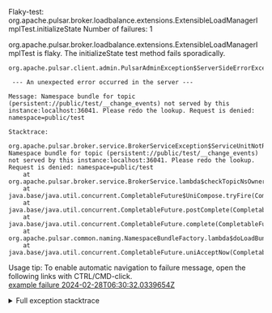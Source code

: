         
Flaky-test: org.apache.pulsar.broker.loadbalance.extensions.ExtensibleLoadManagerImplTest.initializeState
Number of failures: 1

org.apache.pulsar.broker.loadbalance.extensions.ExtensibleLoadManagerImplTest is flaky. The initializeState test method fails sporadically.

```
org.apache.pulsar.client.admin.PulsarAdminException$ServerSideErrorException:

 --- An unexpected error occurred in the server ---

Message: Namespace bundle for topic (persistent://public/test/__change_events) not served by this instance:localhost:36041. Please redo the lookup. Request is denied: namespace=public/test

Stacktrace:

org.apache.pulsar.broker.service.BrokerServiceException$ServiceUnitNotReadyException: Namespace bundle for topic (persistent://public/test/__change_events) not served by this instance:localhost:36041. Please redo the lookup. Request is denied: namespace=public/test
	at org.apache.pulsar.broker.service.BrokerService.lambda$checkTopicNsOwnership$100(BrokerService.java:2140)
	at java.base/java.util.concurrent.CompletableFuture$UniCompose.tryFire(CompletableFuture.java:1150)
	at java.base/java.util.concurrent.CompletableFuture.postComplete(CompletableFuture.java:510)
	at java.base/java.util.concurrent.CompletableFuture.complete(CompletableFuture.java:2179)
	at org.apache.pulsar.common.naming.NamespaceBundleFactory.lambda$doLoadBundles$2(NamespaceBundleFactory.java:114)
	at java.base/java.util.concurrent.CompletableFuture.uniAcceptNow(CompletableFuture.java:757)
```

Usage tip: To enable automatic navigation to failure message, open the following links with CTRL/CMD-click.  
[example failure 2024-02-28T06:30:32.0339654Z](https://github.com/apache/pulsar/actions/runs/8075980355/job/22063987091#step:10:898)  


<details>
<summary>Full exception stacktrace</summary>
<code><pre>
org.apache.pulsar.client.admin.PulsarAdminException$ServerSideErrorException:

 --- An unexpected error occurred in the server ---

Message: Namespace bundle for topic (persistent://public/test/__change_events) not served by this instance:localhost:36041. Please redo the lookup. Request is denied: namespace=public/test

Stacktrace:

org.apache.pulsar.broker.service.BrokerServiceException$ServiceUnitNotReadyException: Namespace bundle for topic (persistent://public/test/__change_events) not served by this instance:localhost:36041. Please redo the lookup. Request is denied: namespace=public/test
	at org.apache.pulsar.broker.service.BrokerService.lambda$checkTopicNsOwnership$100(BrokerService.java:2140)
	at java.base/java.util.concurrent.CompletableFuture$UniCompose.tryFire(CompletableFuture.java:1150)
	at java.base/java.util.concurrent.CompletableFuture.postComplete(CompletableFuture.java:510)
	at java.base/java.util.concurrent.CompletableFuture.complete(CompletableFuture.java:2179)
	at org.apache.pulsar.common.naming.NamespaceBundleFactory.lambda$doLoadBundles$2(NamespaceBundleFactory.java:114)
	at java.base/java.util.concurrent.CompletableFuture.uniAcceptNow(CompletableFuture.java:757)
	at java.base/java.util.concurrent.CompletableFuture.uniAcceptStage(CompletableFuture.java:735)
	at java.base/java.util.concurrent.CompletableFuture.thenAccept(CompletableFuture.java:2214)
	at org.apache.pulsar.common.naming.NamespaceBundleFactory.doLoadBundles(NamespaceBundleFactory.java:111)
	at org.apache.pulsar.common.naming.NamespaceBundleFactory.lambda$handleLoadBundlesRetry$4(NamespaceBundleFactory.java:143)
	at java.base/java.util.concurrent.Executors$RunnableAdapter.call(Executors.java:572)
	at java.base/java.util.concurrent.FutureTask.run(FutureTask.java:317)
	at java.base/java.util.concurrent.ScheduledThreadPoolExecutor$ScheduledFutureTask.run(ScheduledThreadPoolExecutor.java:304)
	at java.base/java.util.concurrent.ThreadPoolExecutor.runWorker(ThreadPoolExecutor.java:1144)
	at java.base/java.util.concurrent.ThreadPoolExecutor$Worker.run(ThreadPoolExecutor.java:642)
	at io.netty.util.concurrent.FastThreadLocalRunnable.run(FastThreadLocalRunnable.java:30)
	at java.base/java.lang.Thread.run(Thread.java:1583)

	at org.apache.pulsar.client.admin.PulsarAdminException.wrap(PulsarAdminException.java:252)
	at org.apache.pulsar.client.admin.internal.BaseResource.sync(BaseResource.java:352)
	at org.apache.pulsar.client.admin.internal.NamespacesImpl.unload(NamespacesImpl.java:789)
	at org.apache.pulsar.broker.loadbalance.extensions.ExtensibleLoadManagerImplTest.initializeState(ExtensibleLoadManagerImplTest.java:225)
	at java.base/jdk.internal.reflect.DirectMethodHandleAccessor.invoke(DirectMethodHandleAccessor.java:103)
	at java.base/java.lang.reflect.Method.invoke(Method.java:580)
	at org.testng.internal.invokers.MethodInvocationHelper.invokeMethod(MethodInvocationHelper.java:139)
	at org.testng.internal.invokers.MethodInvocationHelper.invokeMethodConsideringTimeout(MethodInvocationHelper.java:69)
	at org.testng.internal.invokers.ConfigInvoker.invokeConfigurationMethod(ConfigInvoker.java:361)
	at org.testng.internal.invokers.ConfigInvoker.invokeConfigurations(ConfigInvoker.java:296)
	at org.testng.internal.invokers.TestInvoker.runConfigMethods(TestInvoker.java:823)
	at org.testng.internal.invokers.TestInvoker.invokeMethod(TestInvoker.java:590)
	at org.testng.internal.invokers.TestInvoker.invokeTestMethod(TestInvoker.java:221)
	at org.testng.internal.invokers.MethodRunner.runInSequence(MethodRunner.java:50)
	at org.testng.internal.invokers.TestInvoker$MethodInvocationAgent.invoke(TestInvoker.java:969)
	at org.testng.internal.invokers.TestInvoker.invokeTestMethods(TestInvoker.java:194)
	at org.testng.internal.invokers.TestMethodWorker.invokeTestMethods(TestMethodWorker.java:148)
	at org.testng.internal.invokers.TestMethodWorker.run(TestMethodWorker.java:128)
	at java.base/java.util.ArrayList.forEach(ArrayList.java:1596)
	at org.testng.TestRunner.privateRun(TestRunner.java:829)
	at org.testng.TestRunner.run(TestRunner.java:602)
	at org.testng.SuiteRunner.runTest(SuiteRunner.java:437)
	at org.testng.SuiteRunner.runSequentially(SuiteRunner.java:431)
	at org.testng.SuiteRunner.privateRun(SuiteRunner.java:391)
	at org.testng.SuiteRunner.run(SuiteRunner.java:330)
	at org.testng.SuiteRunnerWorker.runSuite(SuiteRunnerWorker.java:52)
	at org.testng.SuiteRunnerWorker.run(SuiteRunnerWorker.java:95)
	at org.testng.TestNG.runSuitesSequentially(TestNG.java:1256)
	at org.testng.TestNG.runSuitesLocally(TestNG.java:1176)
	at org.testng.TestNG.runSuites(TestNG.java:1099)
	at org.testng.TestNG.run(TestNG.java:1067)
	at org.apache.maven.surefire.testng.TestNGExecutor.run(TestNGExecutor.java:155)
	at org.apache.maven.surefire.testng.TestNGDirectoryTestSuite.executeSingleClass(TestNGDirectoryTestSuite.java:102)
	at org.apache.maven.surefire.testng.TestNGDirectoryTestSuite.executeLazy(TestNGDirectoryTestSuite.java:117)
	at org.apache.maven.surefire.testng.TestNGDirectoryTestSuite.execute(TestNGDirectoryTestSuite.java:86)
	at org.apache.maven.surefire.testng.TestNGProvider.invoke(TestNGProvider.java:137)
	at org.apache.maven.surefire.booter.ForkedBooter.runSuitesInProcess(ForkedBooter.java:385)
	at org.apache.maven.surefire.booter.ForkedBooter.execute(ForkedBooter.java:162)
	at org.apache.maven.surefire.booter.ForkedBooter.run(ForkedBooter.java:507)
	at org.apache.maven.surefire.booter.ForkedBooter.main(ForkedBooter.java:495)
	Suppressed: org.apache.pulsar.client.admin.PulsarAdminException$ServerSideErrorException:
 --- An unexpected error occurred in the server ---

Message: Namespace bundle for topic (persistent://public/test/__change_events) not served by this instance:localhost:36041. Please redo the lookup. Request is denied: namespace=public/test

Stacktrace:

org.apache.pulsar.broker.service.BrokerServiceException$ServiceUnitNotReadyException: Namespace bundle for topic (persistent://public/test/__change_events) not served by this instance:localhost:36041. Please redo the lookup. Request is denied: namespace=public/test
	at org.apache.pulsar.broker.service.BrokerService.lambda$checkTopicNsOwnership$100(BrokerService.java:2140)
	at java.base/java.util.concurrent.CompletableFuture$UniCompose.tryFire(CompletableFuture.java:1150)
	at java.base/java.util.concurrent.CompletableFuture.postComplete(CompletableFuture.java:510)
	at java.base/java.util.concurrent.CompletableFuture.complete(CompletableFuture.java:2179)
	at org.apache.pulsar.common.naming.NamespaceBundleFactory.lambda$doLoadBundles$2(NamespaceBundleFactory.java:114)
	at java.base/java.util.concurrent.CompletableFuture.uniAcceptNow(CompletableFuture.java:757)
	at java.base/java.util.concurrent.CompletableFuture.uniAcceptStage(CompletableFuture.java:735)
	at java.base/java.util.concurrent.CompletableFuture.thenAccept(CompletableFuture.java:2214)
	at org.apache.pulsar.common.naming.NamespaceBundleFactory.doLoadBundles(NamespaceBundleFactory.java:111)
	at org.apache.pulsar.common.naming.NamespaceBundleFactory.lambda$handleLoadBundlesRetry$4(NamespaceBundleFactory.java:143)
	at java.base/java.util.concurrent.Executors$RunnableAdapter.call(Executors.java:572)
	at java.base/java.util.concurrent.FutureTask.run(FutureTask.java:317)
	at java.base/java.util.concurrent.ScheduledThreadPoolExecutor$ScheduledFutureTask.run(ScheduledThreadPoolExecutor.java:304)
	at java.base/java.util.concurrent.ThreadPoolExecutor.runWorker(ThreadPoolExecutor.java:1144)
	at java.base/java.util.concurrent.ThreadPoolExecutor$Worker.run(ThreadPoolExecutor.java:642)
	at io.netty.util.concurrent.FastThreadLocalRunnable.run(FastThreadLocalRunnable.java:30)
	at java.base/java.lang.Thread.run(Thread.java:1583)

		at org.apache.pulsar.client.admin.internal.BaseResource.getApiException(BaseResource.java:272)
		at org.apache.pulsar.client.admin.internal.BaseResource$1.failed(BaseResource.java:136)
		at org.glassfish.jersey.client.JerseyInvocation$1.failed(JerseyInvocation.java:882)
		at org.glassfish.jersey.client.JerseyInvocation$1.completed(JerseyInvocation.java:863)
		at org.glassfish.jersey.client.ClientRuntime.processResponse(ClientRuntime.java:229)
		at org.glassfish.jersey.client.ClientRuntime.access$200(ClientRuntime.java:62)
		at org.glassfish.jersey.client.ClientRuntime$2.lambda$response$0(ClientRuntime.java:173)
		at org.glassfish.jersey.internal.Errors$1.call(Errors.java:248)
		at org.glassfish.jersey.internal.Errors$1.call(Errors.java:244)
		at org.glassfish.jersey.internal.Errors.process(Errors.java:292)
		at org.glassfish.jersey.internal.Errors.process(Errors.java:274)
		at org.glassfish.jersey.internal.Errors.process(Errors.java:244)
		at org.glassfish.jersey.process.internal.RequestScope.runInScope(RequestScope.java:288)
		at org.glassfish.jersey.client.ClientRuntime$2.response(ClientRuntime.java:173)
		at org.apache.pulsar.client.admin.internal.http.AsyncHttpConnector.lambda$apply$1(AsyncHttpConnector.java:254)
		at java.base/java.util.concurrent.CompletableFuture.uniWhenComplete(CompletableFuture.java:863)
		at java.base/java.util.concurrent.CompletableFuture$UniWhenComplete.tryFire(CompletableFuture.java:841)
		at java.base/java.util.concurrent.CompletableFuture.postComplete(CompletableFuture.java:510)
		at java.base/java.util.concurrent.CompletableFuture.complete(CompletableFuture.java:2179)
		at org.apache.pulsar.client.admin.internal.http.AsyncHttpConnector.lambda$retryOperation$4(AsyncHttpConnector.java:296)
		at java.base/java.util.concurrent.CompletableFuture.uniWhenComplete(CompletableFuture.java:863)
		at java.base/java.util.concurrent.CompletableFuture$UniWhenComplete.tryFire(CompletableFuture.java:841)
		at java.base/java.util.concurrent.CompletableFuture.postComplete(CompletableFuture.java:510)
		at java.base/java.util.concurrent.CompletableFuture.complete(CompletableFuture.java:2179)
		at org.asynchttpclient.netty.NettyResponseFuture.loadContent(NettyResponseFuture.java:222)
		at org.asynchttpclient.netty.NettyResponseFuture.done(NettyResponseFuture.java:257)
		at org.asynchttpclient.netty.handler.AsyncHttpClientHandler.finishUpdate(AsyncHttpClientHandler.java:241)
		at org.asynchttpclient.netty.handler.HttpHandler.handleChunk(HttpHandler.java:114)
		at org.asynchttpclient.netty.handler.HttpHandler.handleRead(HttpHandler.java:143)
		at org.asynchttpclient.netty.handler.AsyncHttpClientHandler.channelRead(AsyncHttpClientHandler.java:78)
		at io.netty.channel.AbstractChannelHandlerContext.invokeChannelRead(AbstractChannelHandlerContext.java:444)
		at io.netty.channel.AbstractChannelHandlerContext.invokeChannelRead(AbstractChannelHandlerContext.java:420)
		at io.netty.channel.AbstractChannelHandlerContext.fireChannelRead(AbstractChannelHandlerContext.java:412)
		at io.netty.handler.codec.MessageToMessageDecoder.channelRead(MessageToMessageDecoder.java:103)
		at io.netty.channel.AbstractChannelHandlerContext.invokeChannelRead(AbstractChannelHandlerContext.java:444)
		at io.netty.channel.AbstractChannelHandlerContext.invokeChannelRead(AbstractChannelHandlerContext.java:420)
		at io.netty.channel.AbstractChannelHandlerContext.fireChannelRead(AbstractChannelHandlerContext.java:412)
		at io.netty.channel.CombinedChannelDuplexHandler$DelegatingChannelHandlerContext.fireChannelRead(CombinedChannelDuplexHandler.java:436)
		at io.netty.handler.codec.ByteToMessageDecoder.fireChannelRead(ByteToMessageDecoder.java:346)
		at io.netty.handler.codec.ByteToMessageDecoder.channelRead(ByteToMessageDecoder.java:318)
		at io.netty.channel.CombinedChannelDuplexHandler.channelRead(CombinedChannelDuplexHandler.java:251)
		at io.netty.channel.AbstractChannelHandlerContext.invokeChannelRead(AbstractChannelHandlerContext.java:442)
		at io.netty.channel.AbstractChannelHandlerContext.invokeChannelRead(AbstractChannelHandlerContext.java:420)
		at io.netty.channel.AbstractChannelHandlerContext.fireChannelRead(AbstractChannelHandlerContext.java:412)
		at io.netty.channel.DefaultChannelPipeline$HeadContext.channelRead(DefaultChannelPipeline.java:1410)
		at io.netty.channel.AbstractChannelHandlerContext.invokeChannelRead(AbstractChannelHandlerContext.java:440)
		at io.netty.channel.AbstractChannelHandlerContext.invokeChannelRead(AbstractChannelHandlerContext.java:420)
		at io.netty.channel.DefaultChannelPipeline.fireChannelRead(DefaultChannelPipeline.java:919)
		at io.netty.channel.nio.AbstractNioByteChannel$NioByteUnsafe.read(AbstractNioByteChannel.java:166)
		at io.netty.channel.nio.NioEventLoop.processSelectedKey(NioEventLoop.java:788)
		at io.netty.channel.nio.NioEventLoop.processSelectedKeysOptimized(NioEventLoop.java:724)
		at io.netty.channel.nio.NioEventLoop.processSelectedKeys(NioEventLoop.java:650)
		at io.netty.channel.nio.NioEventLoop.run(NioEventLoop.java:562)
		at io.netty.util.concurrent.SingleThreadEventExecutor$4.run(SingleThreadEventExecutor.java:997)
		at io.netty.util.internal.ThreadExecutorMap$2.run(ThreadExecutorMap.java:74)
		at io.netty.util.concurrent.FastThreadLocalRunnable.run(FastThreadLocalRunnable.java:30)
		at java.base/java.lang.Thread.run(Thread.java:1583)
	Caused by: javax.ws.rs.InternalServerErrorException: HTTP 500 {"reason":"\n --- An unexpected error occurred in the server ---\n\nMessage: Namespace bundle for topic (persistent://public/test/__change_events) not served by this instance:localhost:36041. Please redo the lookup. Request is denied: namespace=public/test\n\nStacktrace:\n\norg.apache.pulsar.broker.service.BrokerServiceException$ServiceUnitNotReadyException: Namespace bundle for topic (persistent://public/test/__change_events) not served by this instance:localhost:36041. Please redo the lookup. Request is denied: namespace=public/test\n\tat org.apache.pulsar.broker.service.BrokerService.lambda$checkTopicNsOwnership$100(BrokerService.java:2140)\n\tat java.base/java.util.concurrent.CompletableFuture$UniCompose.tryFire(CompletableFuture.java:1150)\n\tat java.base/java.util.concurrent.CompletableFuture.postComplete(CompletableFuture.java:510)\n\tat java.base/java.util.concurrent.CompletableFuture.complete(CompletableFuture.java:2179)\n\tat org.apache.pulsar.common.naming.NamespaceBundleFactory.lambda$doLoadBundles$2(NamespaceBundleFactory.java:114)\n\tat java.base/java.util.concurrent.CompletableFuture.uniAcceptNow(CompletableFuture.java:757)\n\tat java.base/java.util.concurrent.CompletableFuture.uniAcceptStage(CompletableFuture.java:735)\n\tat java.base/java.util.concurrent.CompletableFuture.thenAccept(CompletableFuture.java:2214)\n\tat org.apache.pulsar.common.naming.NamespaceBundleFactory.doLoadBundles(NamespaceBundleFactory.java:111)\n\tat org.apache.pulsar.common.naming.NamespaceBundleFactory.lambda$handleLoadBundlesRetry$4(NamespaceBundleFactory.java:143)\n\tat java.base/java.util.concurrent.Executors$RunnableAdapter.call(Executors.java:572)\n\tat java.base/java.util.concurrent.FutureTask.run(FutureTask.java:317)\n\tat java.base/java.util.concurrent.ScheduledThreadPoolExecutor$ScheduledFutureTask.run(ScheduledThreadPoolExecutor.java:304)\n\tat java.base/java.util.concurrent.ThreadPoolExecutor.runWorker(ThreadPoolExecutor.java:1144)\n\tat java.base/java.util.concurrent.ThreadPoolExecutor$Worker.run(ThreadPoolExecutor.java:642)\n\tat io.netty.util.concurrent.FastThreadLocalRunnable.run(FastThreadLocalRunnable.java:30)\n\tat java.base/java.lang.Thread.run(Thread.java:1583)\n"}
		at org.glassfish.jersey.client.JerseyInvocation.convertToException(JerseyInvocation.java:960)
		at org.glassfish.jersey.client.JerseyInvocation.access$700(JerseyInvocation.java:82)
		... 54 more
Caused by: [CIRCULAR REFERENCE: javax.ws.rs.InternalServerErrorException: HTTP 500 {"reason":"\n --- An unexpected error occurred in the server ---\n\nMessage: Namespace bundle for topic (persistent://public/test/__change_events) not served by this instance:localhost:36041. Please redo the lookup. Request is denied: namespace=public/test\n\nStacktrace:\n\norg.apache.pulsar.broker.service.BrokerServiceException$ServiceUnitNotReadyException: Namespace bundle for topic (persistent://public/test/__change_events) not served by this instance:localhost:36041. Please redo the lookup. Request is denied: namespace=public/test\n\tat org.apache.pulsar.broker.service.BrokerService.lambda$checkTopicNsOwnership$100(BrokerService.java:2140)\n\tat java.base/java.util.concurrent.CompletableFuture$UniCompose.tryFire(CompletableFuture.java:1150)\n\tat java.base/java.util.concurrent.CompletableFuture.postComplete(CompletableFuture.java:510)\n\tat java.base/java.util.concurrent.CompletableFuture.complete(CompletableFuture.java:2179)\n\tat org.apache.pulsar.common.naming.NamespaceBundleFactory.lambda$doLoadBundles$2(NamespaceBundleFactory.java:114)\n\tat java.base/java.util.concurrent.CompletableFuture.uniAcceptNow(CompletableFuture.java:757)\n\tat java.base/java.util.concurrent.CompletableFuture.uniAcceptStage(CompletableFuture.java:735)\n\tat java.base/java.util.concurrent.CompletableFuture.thenAccept(CompletableFuture.java:2214)\n\tat org.apache.pulsar.common.naming.NamespaceBundleFactory.doLoadBundles(NamespaceBundleFactory.java:111)\n\tat org.apache.pulsar.common.naming.NamespaceBundleFactory.lambda$handleLoadBundlesRetry$4(NamespaceBundleFactory.java:143)\n\tat java.base/java.util.concurrent.Executors$RunnableAdapter.call(Executors.java:572)\n\tat java.base/java.util.concurrent.FutureTask.run(FutureTask.java:317)\n\tat java.base/java.util.concurrent.ScheduledThreadPoolExecutor$ScheduledFutureTask.run(ScheduledThreadPoolExecutor.java:304)\n\tat java.base/java.util.concurrent.ThreadPoolExecutor.runWorker(ThreadPoolExecutor.java:1144)\n\tat java.base/java.util.concurrent.ThreadPoolExecutor$Worker.run(ThreadPoolExecutor.java:642)\n\tat io.netty.util.concurrent.FastThreadLocalRunnable.run(FastThreadLocalRunnable.java:30)\n\tat java.base/java.lang.Thread.run(Thread.java:1583)\n"}]

</pre></code>
</details>

